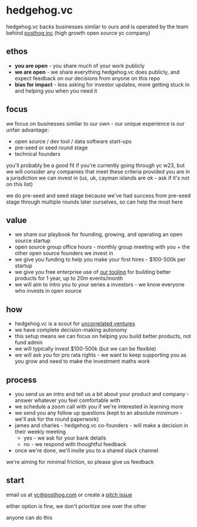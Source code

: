 # hedgehog.vc

hedgehog.vc backs businesses similar to ours and is operated by the team behind [posthog inc](https://posthog.com) (high growth open source yc company)

## ethos

* **you are open** - you share much of your work publicly
* **we are open** - we share everything hedgehog.vc does publicly, and expect feedback on our decisions from anyone on this repo
* **bias for impact** - less asking for investor updates, more getting stuck in and helping you when you need it

## focus

we focus on businesses similar to our own - our unique experience is our unfair advantage:

* open source / dev tool / data software start-ups
* pre-seed or seed round stage
* technical founders

you'll probably be a good fit if you're currently going through yc w23, but we will consider any companies that meet these criteria provided you are in a jurisdiction we can invest in (us, uk, cayman islands are ok - ask if it's not on this list)

we do pre-seed and seed stage because we've had success from pre-seed stage through multiple rounds later ourselves, so can help the most here

## value

* we share our playbook for founding, growing, and operating an open source startup
* open source group office hours - monthly group meeting with you + the other open source founders we invest in
* we give you funding to help you make your first hires - $100-500k per startup
* we give you free enterprise use of [our tooling](https://posthog.com/product) for building better products for 1 year, up to 20m events/month
* we will aim to intro you to your series a investors - we know everyone who invests in open source

## how

* hedgehog.vc is a scout for [uncorrelated ventures](https://uncorrelated.com/)
* we have complete decision-making autonomy
* this setup means we can focus on helping you build better products, not fund admin 
* we will typically invest $100-500k (but we can be flexible)
* we will ask you for pro rata rights - we want to keep supporting you as you grow and need to make the investment maths work

## process

* you send us an intro and tell us a bit about your product and company - answer whatever you feel comfortable with
* we schedule a zoom call with you if we're interested in learning more
* we send you any follow up questions (kept to an absolute minimum - we'll ask for the round paperwork)
* james and charles - hedgehog.vc co-founders - will make a decision in their weekly meeting
  * yes - we ask for your bank details
  * no - we respond with thoughtful feedback
* once we're done, we'll invite you to a shared slack channel 

we're aiming for minimal friction, so please give us feedback

## start

email us at vc@posthog.com or create a [pitch issue](https://github.com/PostHog/hedgehog.vc/issues/new?assignees=&labels=pitch&template=pitch.md&title=%5BPITCH%5D)

either option is fine, we don't prioritize one over the other

anyone can do this
